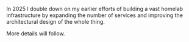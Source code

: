 In 2025 I double down on my earlier efforts of building a vast homelab infrastructure by expanding the number of services and improving the architectural design of the whole thing.

More details will follow. 
